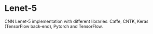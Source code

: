 # Lenet-5

CNN Lenet-5 implementation with different libraries: Caffe, CNTK, Keras (TensorFlow back-end), Pytorch and TensorFlow.
